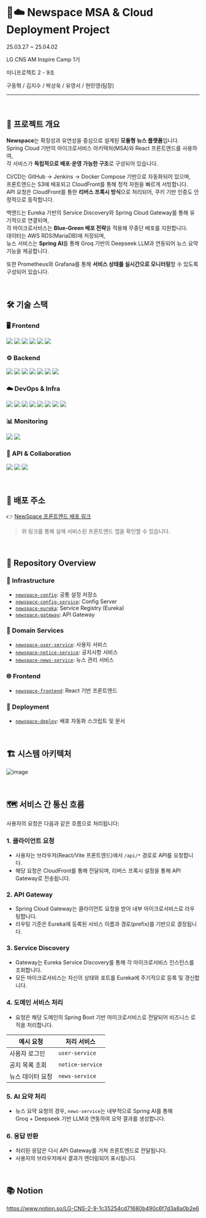 # 🧱☁️ Newspace MSA & Cloud Deployment Project

25.03.27 ~ 25.04.02

LG CNS AM Inspire Camp 1기

미니프로젝트 2 - 9조

구동혁 / 김지수 / 박상욱 / 유영서 / 현민영(팀장) 

---

<br/>

## 📌 프로젝트 개요

**Newspace**는 확장성과 유연성을 중심으로 설계된 **모듈형 뉴스 플랫폼**입니다.  
Spring Cloud 기반의 마이크로서비스 아키텍처(MSA)와 React 프론트엔드를 사용하여,  
각 서비스가 **독립적으로 배포·운영 가능한 구조**로 구성되어 있습니다.

CI/CD는 GitHub → Jenkins → Docker Compose 기반으로 자동화되어 있으며,  
프론트엔드는 S3에 배포되고 CloudFront를 통해 정적 자원을 빠르게 서빙합니다.  
API 요청은 CloudFront를 통한 **리버스 프록시 방식**으로 처리되어, 
쿠키 기반 인증도 안정적으로 동작합니다.

백엔드는 Eureka 기반의 Service Discovery와 Spring Cloud Gateway를 통해 유기적으로 연결되며,  
각 마이크로서비스는 **Blue-Green 배포 전략**을 적용해 무중단 배포를 지원합니다.   
데이터는 AWS RDS(MariaDB)에 저장되며,  
뉴스 서비스는 **Spring AI**를 통해 Groq 기반의 Deepseek LLM과 연동되어 뉴스 요약 기능을 제공합니다.

또한 Prometheus와 Grafana를 통해 **서비스 상태를 실시간으로 모니터링**할 수 있도록 구성되어 있습니다.

<br/>

## 🛠️ 기술 스택

### 🖥️ Frontend
<img src="https://img.shields.io/badge/HTML5-E34F26?style=for-the-badge&logo=HTML5&logoColor=white"> <img src="https://img.shields.io/badge/CSS3-1572B6?style=for-the-badge&logo=CSS3&logoColor=white"> <img src="https://img.shields.io/badge/JavaScript-F7DF1E?style=for-the-badge&logo=JavaScript&logoColor=black"> <img src="https://img.shields.io/badge/React-61DAFB?style=for-the-badge&logo=React&logoColor=black"> <img src="https://img.shields.io/badge/Vite-646CFF?style=for-the-badge&logo=Vite&logoColor=white"> <img src="https://img.shields.io/badge/Figma-F24E1E?style=for-the-badge&logo=Figma&logoColor=white">

### ⚙️ Backend
<img src="https://img.shields.io/badge/Spring%20Boot-6DB33F?style=for-the-badge&logo=SpringBoot&logoColor=white"> <img src="https://img.shields.io/badge/Spring%20Security-6DB33F?style=for-the-badge&logo=SpringSecurity&logoColor=white"> <img src="https://img.shields.io/badge/Spring%20Cloud-6DB33F?style=for-the-badge&logo=Spring&logoColor=white"> <img src="https://img.shields.io/badge/Spring%20AI-6DB33F?style=for-the-badge&logo=Spring&logoColor=white"> <img src="https://img.shields.io/badge/Spring%20WebFlux-6DB33F?style=for-the-badge&logo=SpringWebFlux&logoColor=white"> <img src="https://img.shields.io/badge/Gradle-02303A?style=for-the-badge&logo=Gradle&logoColor=white"> <img src="https://img.shields.io/badge/MariaDB-003545?style=for-the-badge&logo=MariaDB&logoColor=white">

### ☁️ DevOps & Infra
<img src="https://img.shields.io/badge/Docker-2496ED?style=for-the-badge&logo=Docker&logoColor=white"> <img src="https://img.shields.io/badge/Jenkins-D24939?style=for-the-badge&logo=Jenkins&logoColor=white"> <img src="https://img.shields.io/badge/GitHub_Webhook-181717?style=for-the-badge&logo=github&logoColor=white"> <img src="https://img.shields.io/badge/NGINX-009639?style=for-the-badge&logo=NGINX&logoColor=white"> <img src="https://img.shields.io/badge/AWS_EC2-FF9900?style=for-the-badge&logo=amazonaws&logoColor=white"> <img src="https://img.shields.io/badge/AWS_RDS-527FFF?style=for-the-badge&logo=amazonaws&logoColor=white"> <img src="https://img.shields.io/badge/AWS_S3-569A31?style=for-the-badge&logo=amazonaws&logoColor=white"> <img src="https://img.shields.io/badge/AWS_CloudFront-232F3E?style=for-the-badge&logo=amazonaws&logoColor=white">

### 📊 Monitoring
<img src="https://img.shields.io/badge/Prometheus-E6522C?style=for-the-badge&logo=prometheus&logoColor=white"> <img src="https://img.shields.io/badge/Grafana-F46800?style=for-the-badge&logo=grafana&logoColor=white">
  
### 🧪 API & Collaboration
<img src="https://img.shields.io/badge/Postman-FF6C37?style=for-the-badge&logo=Postman&logoColor=white"> <img src="https://img.shields.io/badge/Swagger-85EA2D?style=for-the-badge&logo=Swagger&logoColor=white"> <img src="https://img.shields.io/badge/Notion-000000?style=for-the-badge&logo=Notion&logoColor=white">

<br/>

## 🚀 배포 주소

👉 [NewSpace 프론트엔드 배포 링크](http://d1wvssrshiud2m.cloudfront.net)

> 위 링크를 통해 실제 서비스된 프론트엔드 앱을 확인할 수 있습니다.

<br/>

## 📂 Repository Overview
### 🔧 Infrastructure
- [`newspace-config`](https://github.com/newspace-msa/newspace-config): 공통 설정 저장소
- [`newspace-config-service`](https://github.com/newspace-msa/newspace-config-service): Config Server
- [`newspace-eureka`](https://github.com/newspace-msa/newspace-eureka): Service Registry (Eureka)
- [`newspace-gateway`](https://github.com/newspace-msa/newspace-gateway): API Gateway

### 🧩 Domain Services
- [`newspace-user-service`](https://github.com/newspace-msa/newspace-user-service): 사용자 서비스
- [`newspace-notice-service`](https://github.com/newspace-msa/newspace-notice-service): 공지사항 서비스
- [`newspace-news-service`](https://github.com/newspace-msa/newspace-news-service): 뉴스 관리 서비스

### 🌐 Frontend
- [`newspace-frontend`](https://github.com/newspace-msa/newspace-frontend): React 기반 프론트엔드

### 🚀 Deployment
- [`newspace-deploy`](https://github.com/newspace-msa/newspace-deploy): 배포 자동화 스크립트 및 문서

<br/>

## 🏗️ 시스템 아키텍처
![image](https://github.com/user-attachments/assets/bba4aae7-b01a-46dc-8aee-096fa4736107)

<br/>

## 🗺️ 서비스 간 통신 흐름

사용자의 요청은 다음과 같은 흐름으로 처리됩니다:

### 1. 클라이언트 요청

- 사용자는 브라우저(React/Vite 프론트엔드)에서 `/api/*` 경로로 API를 요청합니다.  
- 해당 요청은 CloudFront를 통해 전달되며, 리버스 프록시 설정을 통해 API Gateway로 전송됩니다.

### 2. API Gateway

- Spring Cloud Gateway는 클라이언트 요청을 받아 내부 마이크로서비스로 라우팅합니다.  
- 라우팅 기준은 Eureka에 등록된 서비스 이름과 경로(prefix)를 기반으로 결정됩니다.

### 3. Service Discovery

- Gateway는 Eureka Service Discovery를 통해 각 마이크로서비스 인스턴스를 조회합니다.  
- 모든 마이크로서비스는 자신의 상태와 포트를 Eureka에 주기적으로 등록 및 갱신합니다.

### 4. 도메인 서비스 처리

- 요청은 해당 도메인의 Spring Boot 기반 마이크로서비스로 전달되어 비즈니스 로직을 처리합니다.

|     예시 요청    |    처리 서비스   |
| ----------------- | ---------------- |
| 사용자 로그인     | `user-service`   |
| 공지 목록 조회    | `notice-service` |
| 뉴스 데이터 요청  | `news-service`   |

### 5. AI 요약 처리

- 뉴스 요약 요청의 경우, `news-service`는 내부적으로 Spring AI를 통해  
  Groq + Deepseek 기반 LLM과 연동하여 요약 결과를 생성합니다.

### 6. 응답 반환

- 처리된 응답은 다시 API Gateway를 거쳐 프론트엔드로 전달됩니다.  
- 사용자의 브라우저에서 결과가 렌더링되어 표시됩니다.

<br/>

## 📚 Notion
https://www.notion.so/LG-CNS-2-9-1c35254cd71680b490c6f7d3a8a0b2e6
